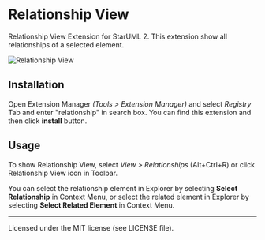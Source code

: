 Relationship View
=================

Relationship View Extension for StarUML 2. This extension show all relationships of a selected element.

![Relationship View](https://github.com/staruml/RelationshipView/blob/master/captures/capture1.png?raw=true)

## Installation

Open Extension Manager *(Tools > Extension Manager)* and select *Registry* Tab and enter "relationship" in search box. You can find this extension and then click **install** button.

## Usage

To show Relationship View, select *View > Relationships* (Alt+Ctrl+R) or click Relationship View icon in Toolbar.

You can select the relationship element in Explorer by selecting **Select Relationship** in Context Menu, or select the related element in Explorer by selecting **Select Related Element** in Context Menu.

---

Licensed under the MIT license (see LICENSE file).
